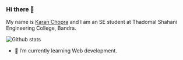### Hi there 👋

My name is [Karan Chopra](https://www.linkedin.com/in/karan-chopra-5802/) and I am an SE student at Thadomal Shahani Engineering College, Bandra.

![Github stats](https://github-readme-stats.vercel.app/api?username=KaranChopra5802&theme=lightcontrast&show_icons=true&count_private=true)

- 🌱 I’m currently learning Web development.

<!--
- 🔭 I’m currently working on ...
- 👯 I’m looking to collaborate on ...
- 🤔 I’m looking for help with ...
- 💬 Ask me about ...
- 📫 How to reach me: ...
- 😄 Pronouns: ...
- ⚡ Fun fact: ...
-->
